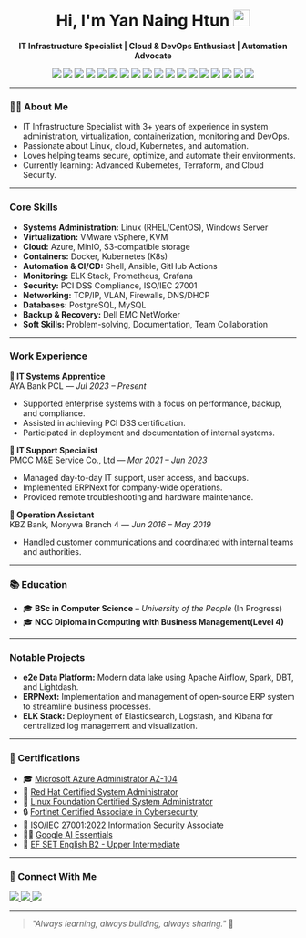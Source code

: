 <h1 align="center">Hi, I'm Yan Naing Htun <img src="https://github.com/rajput2107/rajput2107/blob/master/Assets/Hi.gif" width="29px"></h1>

<p align="center">
  <strong>IT Infrastructure Specialist | Cloud & DevOps Enthusiast | Automation Advocate</strong><br>
</p>

<p align="center">
  <img src="https://img.shields.io/badge/Linux-FCC624?style=flat-square&logo=linux&logoColor=black" />
  <img src="https://img.shields.io/badge/RHEL-EE0000?style=flat-square&logo=redhat&logoColor=white" />
  <img src="https://img.shields.io/badge/Ubuntu-E95420?style=flat-square&logo=ubuntu&logoColor=white" />
  <img src="https://img.shields.io/badge/Azure-0078D4?style=flat-square&logo=microsoftazure&logoColor=white" />
  <img src="https://img.shields.io/badge/Oracle%20Cloud-F80000?style=flat-square&logo=oracle&logoColor=white" />
  <img src="https://img.shields.io/badge/Docker-2496ED?style=flat-square&logo=docker&logoColor=white" />
  <img src="https://img.shields.io/badge/Kubernetes-326CE5?style=flat-square&logo=kubernetes&logoColor=white" />
  <img src="https://img.shields.io/badge/AWS-232F3E?style=flat-square&logo=amazonaws&logoColor=white" />
  <img src="https://img.shields.io/badge/Git-F05032?style=flat-square&logo=git&logoColor=white" />
  <img src="https://img.shields.io/badge/Grafana-F46800?style=flat-square&logo=grafana&logoColor=white" />
  <img src="https://img.shields.io/badge/Prometheus-E6522C?style=flat-square&logo=prometheus&logoColor=white" />
  <img src="https://img.shields.io/badge/Zabbix-CC0000?style=flat-square&logo=zabbix&logoColor=white" />
  <img src="https://img.shields.io/badge/Networking-005C84?style=flat-square&logo=cisco&logoColor=white" />
  <img src="https://img.shields.io/badge/Monitoring-4CAF50?style=flat-square&logo=prometheus&logoColor=white" />
  <img src="https://img.shields.io/badge/Ansible-EE0000?style=flat-square&logo=ansible&logoColor=white" />
  <img src="https://img.shields.io/badge/Jira-0052CC?style=flat-square&logo=jira&logoColor=white" />
  <img src="https://img.shields.io/badge/Office%20365-D83B01?style=flat-square&logo=microsoftoffice&logoColor=white" />
  <img src="https://img.shields.io/badge/CI/CD-2088FF?style=flat-square&logo=githubactions&logoColor=white" />
</p>

---

### 👨‍💻 About Me

- IT Infrastructure Specialist with 3+ years of experience in system administration, virtualization, containerization, monitoring and DevOps.
- Passionate about Linux, cloud, Kubernetes, and automation.
- Loves helping teams secure, optimize, and automate their environments.
- Currently learning: Advanced Kubernetes, Terraform, and Cloud Security.

---

### Core Skills

- **Systems Administration:** Linux (RHEL/CentOS), Windows Server
- **Virtualization:** VMware vSphere, KVM
- **Cloud:** Azure, MinIO, S3-compatible storage
- **Containers:** Docker, Kubernetes (K8s)
- **Automation & CI/CD:** Shell, Ansible, GitHub Actions
- **Monitoring:** ELK Stack, Prometheus, Grafana
- **Security:** PCI DSS Compliance, ISO/IEC 27001
- **Networking:** TCP/IP, VLAN, Firewalls, DNS/DHCP
- **Databases:** PostgreSQL, MySQL
- **Backup & Recovery:** Dell EMC NetWorker
- **Soft Skills:** Problem-solving, Documentation, Team Collaboration

---

### Work Experience

**💼 IT Systems Apprentice**  
AYA Bank PCL — _Jul 2023 – Present_  
- Supported enterprise systems with a focus on performance, backup, and compliance.  
- Assisted in achieving PCI DSS certification.  
- Participated in deployment and documentation of internal systems.

**💼 IT Support Specialist**  
PMCC M&E Service Co., Ltd — _Mar 2021 – Jun 2023_  
- Managed day-to-day IT support, user access, and backups.  
- Implemented ERPNext for company-wide operations.  
- Provided remote troubleshooting and hardware maintenance.

**💼 Operation Assistant**  
KBZ Bank, Monywa Branch 4 — _Jun 2016 – May 2019_  
- Handled customer communications and coordinated with internal teams and authorities.

---

### 📚 Education

- 🎓 **BSc in Computer Science** – *University of the People* (In Progress)
- 🎓 **NCC Diploma in Computing with Business Management(Level 4)**

---

### Notable Projects

- **e2e Data Platform:** Modern data lake using Apache Airflow, Spark, DBT, and Lightdash.
- **ERPNext:** Implementation and management of open-source ERP system to streamline business processes.
- **ELK Stack:** Deployment of Elasticsearch, Logstash, and Kibana for centralized log management and visualization.

---

### 📜 Certifications

- 🎓 [Microsoft Azure Administrator AZ-104](https://learn.kodekloud.com/user/certificate/2D11FB29F7B3-2DF3EB837CBC-2D11EF999CE5)
- 🐧 [Red Hat Certified System Administrator](https://learn.kodekloud.com/user/certificate/2D11FB29F7B3-2DFABDBF26CE-2D11EF999CE5)
- 🐧 [Linux Foundation Certified System Administrator](https://learn.kodekloud.com/user/certificate/2D11FB29F7B3-2DF167F5E17C-2D11EF999CE5)
- 🔒 [Fortinet Certified Associate in Cybersecurity](https://www.credly.com/badges/c2a39c87-4b9e-431a-9ca6-fcf8065bace0)
- 🔐 ISO/IEC 27001:2022 Information Security Associate
- 👨‍🏫 [Google AI Essentials](https://www.credly.com/earner/earned/badge/12f0232b-ce96-468e-8a02-d126195f5036)
- 💬 [EF SET English B2 - Upper Intermediate](https://cert.efset.org/HfwPQA)

---

### 🤝 Connect With Me

<p align="left">
  <a href="https://www.linkedin.com/in/yannaing-ayehtun/" target="_blank">
    <img src="https://img.shields.io/badge/LinkedIn-0A66C2?style=flat&logo=linkedin&logoColor=white" />
  </a>
  <a href="mailto:yannaingayehtun@gmail.com">
    <img src="https://img.shields.io/badge/Gmail-D14836?style=flat&logo=gmail&logoColor=white" />
  </a>
  <a href="https://github.com/yan9htun" target="_blank">
    <img src="https://img.shields.io/badge/GitHub-181717?style=flat&logo=github&logoColor=white" />
  </a>
</p>

---

> _"Always learning, always building, always sharing."_ 🚀
